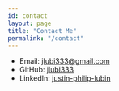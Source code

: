 ```yaml
---
id: contact
layout: page
title: "Contact Me"
permalink: "/contact"
---
```


- Email: [jlubi333@gmail.com][email]
- GitHub: [jlubi333][github]
- LinkedIn: [justin-philip-lubin][linkedin]

[email]: mailto:jlubi333@gmail.com
[github]: https://github.com/jlubi333/
[linkedin]: https://www.linkedin.com/in/justin-philip-lubin
